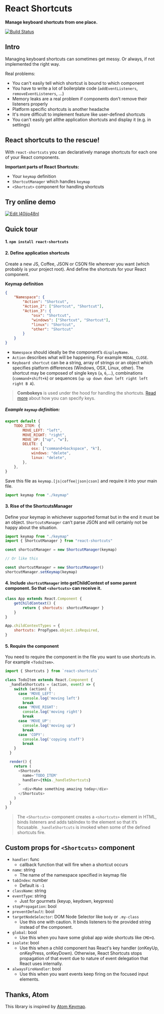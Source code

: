 # React Shortcuts

**Manage keyboard shortcuts from one place.**

[![Build Status](https://travis-ci.org/avocode/react-shortcuts.svg)][travis]

## Intro

Managing keyboard shortcuts can sometimes get messy. Or always, if not implemented the right way.

Real problems:

- You can't easily tell which shortcut is bound to which component
- You have to write a lot of boilerplate code (`addEventListeners`, `removeEventListeners`, ...)
- Memory leaks are a real problem if components don’t remove their listeners properly
- Platform specific shortcuts is another headache
- It's more difficult to implement feature like user-defined shortcuts
- You can't easily get allthe application shortcuts and display it (e.g. in settings)

## **React shortcuts to the rescue!**

With `react-shortcuts` you can declaratively manage shortcuts for each one of your React components.

**Important parts of React Shortcuts:**

- Your `keymap` definition
- `ShortcutManager` which handles `keymap`
- `<Shortcut>` component for handling shortcuts

## Try online demo

[![Edit l40jjo48nl](https://codesandbox.io/static/img/play-codesandbox.svg)](https://codesandbox.io/s/l40jjo48nl)

## Quick tour

#### 1. `npm install react-shortcuts`

#### 2. **Define application shortcuts**

Create a new JS, Coffee, JSON or CSON file wherever you want (which probably is your project root). And define the shortcuts for your React component.

**Keymap definition**

```json
{
    "Namespace": {
        "Action": "Shortcut",
        "Action_2": ["Shortcut", "Shortcut"],
        "Action_3": {
            "osx": "Shortcut",
            "windows": ["Shortcut", "Shortcut"],
            "linux": "Shortcut",
            "other": "Shortcut"
        }
    }
}
```

- `Namespace` should ideally be the component’s `displayName`.
- `Action` describes what will be happening. For example `MODAL_CLOSE`.
- `Keyboard shortcut` can be a string, array of strings or an object which
  specifies platform differences (Windows, OSX, Linux, other). The
  shortcut may be composed of single keys (`a`, `6`,…), combinations
  (`command+shift+k`) or sequences (`up up down down left right left right B A`).

> **Combokeys** is used under the
> hood for handling the shortcuts. [Read more][mousetrap] about how you can
> specify keys.

##### Example `keymap` definition:

```javascript
export default {
    TODO_ITEM: {
        MOVE_LEFT: "left",
        MOVE_RIGHT: "right",
        MOVE_UP: ["up", "w"],
        DELETE: {
            osx: ["command+backspace", "k"],
            windows: "delete",
            linux: "delete",
        },
    },
}
```

Save this file as `keymap.[js|coffee|json|cson]` and require it into your main
file.

```javascript
import keymap from "./keymap"
```

#### 3. Rise of the ShortcutsManager

Define your keymap in whichever supported format but in the end it must be an
object. `ShortcutsManager` can’t parse JSON and will certainly not be happy
about the situation.

```javascript
import keymap from "./keymap"
import { ShortcutManager } from "react-shortcuts"

const shortcutManager = new ShortcutManager(keymap)

// Or like this

const shortcutManager = new ShortcutManager()
shortcutManager.setKeymap(keymap)
```

#### 4. Include `shortcutManager` into getChildContext of some parent component. So that `<shortcuts>` can receive it.

```javascript
class App extends React.Component {
    getChildContext() {
        return { shortcuts: shortcutManager }
    }
}

App.childContextTypes = {
    shortcuts: PropTypes.object.isRequired,
}
```

#### 5. Require the <shortcuts> component

You need to require the component in the file you want to use shortcuts in.
For example `<TodoItem>`.

```javascript
import { Shortcuts } from `react-shortcuts`

class TodoItem extends React.Component {
  _handleShortcuts = (action, event) => {
    switch (action) {
      case 'MOVE_LEFT':
        console.log('moving left')
        break
      case 'MOVE_RIGHT':
        console.log('moving right')
        break
      case 'MOVE_UP':
        console.log('moving up')
        break
      case 'COPY':
        console.log('copying stuff')
        break
    }
  }

  render() {
    return (
      <Shortcuts
        name='TODO_ITEM'
        handler={this._handleShortcuts}
      >
        <div>Make something amazing today</div>
      </Shortcuts>
    )
  }
}
```

> The `<Shortcuts>` component creates a `<shortcuts>` element in HTML, binds
> listeners and adds tabIndex to the element so that it’s focusable.
> `_handleShortcuts` is invoked when some of the defined shortcuts fire.

## Custom props for `<Shortcuts>` component

- `handler`: func
    - callback function that will fire when a shortcut occurs
- `name`: string
    - The name of the namespace specified in keymap file
- `tabIndex`: number
    - Default is `-1`
- `className`: string
- `eventType`: string
    - Just for gourmets (keyup, keydown, keypress)
- `stopPropagation`: bool
- `preventDefault`: bool
- `targetNodeSelector`: DOM Node Selector like `body` or `.my-class`
    - Use this one with caution. It binds listeners to the provided string instead
      of the component.
- `global`: bool
    - Use this when you have some global app wide shortcuts like `CMD+Q`.
- `isolate`: bool
    - Use this when a child component has React's key handler (onKeyUp, onKeyPress, onKeyDown). Otherwise, React Shortcuts stops propagation of that event due to nature of event delegation that React uses internally.
- `alwaysFireHandler`: bool
    - Use this when you want events keep firing on the focused input elements.

## Thanks, Atom

This library is inspired by [Atom Keymap].

[Atom Keymap]: https://github.com/atom/atom-keymap/
[travis]: https://travis-ci.org/avocode/react-shortcuts
[mousetrap]: https://craig.is/killing/mice
[keymaps]: https://github.com/atom/atom-keymap/
